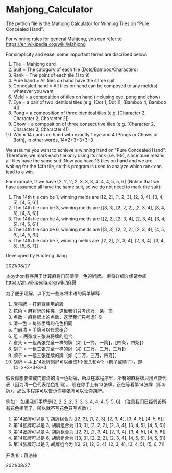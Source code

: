 # Mahjong_Calculator
The python file is the Mahjong Calculator for Winning Tiles on "Pure Concealed Hand".

For winning rules for general Mahjong, you can refer to https://en.wikipedia.org/wiki/Mahjong

For simplicity and ease, some important terms are discribed below:
1. Tile = Mahjong card 
2. Suit = The catogory of each tile (Dots/Bamboo/Characters)
3. Rank = The point of each tile (1 to 9)
4. Pure hand = All tiles on hand have the same suit
5. Concealed hand = All tiles on hand can be composed to any meld(s) whatever you want
6. Meld = a composition of tiles on hand (inclusing eye, pong and chow)
7. Eye = a pair of two identical tiles (e.g. [Dot 1, Dot 1], [Bamboo 4, Bamboo 4])
8. Pong = a composition of three identical tiles (e.g. [Character 2, Character 2, Character 2]) 
9. Chow = a composition of three consecutive tiles (e.g. [Character 2, Character 3, Character 4])
10. Win = 14 cards on hand with exactly 1 eye and 4 (Pongs or Chows or Both), in other words, 14=2+3+3+3+3

We assume you want to achieve a winning hand on "Pure Concealed Hand". 
Therefore, we mark each tile only using its rank (i.e. 1-9), since pure means all tiles have the same suit.
Now you have 13 tiles on hand and we are waiting for the 14th tile, so this program is used to analyze which rank can lead to a win.

For example,
If we have [2, 2, 2, 2, 3, 3, 3, 4, 4, 4, 5, 5, 6] (Notice that we have assumed all have the same suit, so we do not need to mark the suit):
1. The 14th tile can be 1, winning melds are [[2, 2], [1, 2, 3], [2, 3, 4], [3, 4, 5], [4, 5, 6]]
2. The 14th tile can be 3, winning melds are [[3, 3], [2, 2, 2], [2, 3, 4], [3, 4, 5], [4, 5, 6]]
3. The 14th tile can be 4, winning melds are [[2, 2], [2, 3, 4], [2, 3, 4], [3, 4, 5], [4, 5, 6]]
4. The 14th tile can be 6, winning melds are [[3, 3], [2, 2, 2], [2, 3, 4], [4, 5, 6], [4, 5, 6]]
5. The 14th tile can be 7, winning melds are [[2, 2], [2, 3, 4], [2, 3, 4], [3, 4, 5], [5, 6, 7]]

Developed by Haofeng Jiang

2021/08/27




本python程序用于计算麻将门前清清一色的听牌。
麻将详细介绍请参阅 https://zh.wikipedia.org/wiki/麻将

为了便于理解，以下为一些麻将术语的简单解释：
1. 麻将牌 = 打麻将使用的牌
2. 花色 = 麻将牌的种类，这里我们只考虑万、条、筒
3. 点数 = 麻将牌上的点数，这里我们只考虑1-9
4. 清一色 = 每张手牌的花色相同
5. 门前清 = 手牌可以任意组合
6. 组 = 两张或三张麻将牌的组合
7. 雀头 = 一组两张完全一样的牌（如【一筒，一筒】，【四条，四条】）
8. 刻子 = 一组三张完全一样的牌（如【二万，二万，二万】）
9. 顺子 = 一组三张连续的牌（如【二万，三万，四万】）
10. 胡牌 = 手上14张牌刚好可以组成1个雀头和4个（刻子或顺子），即14=2+3+3+3+3

假设你想要做成门前清的清一色胡牌，所以在本程序里，所有的麻将牌只用点数代表（因为清一色代表花色相同）。
现在你手上有13张牌，正在等着第14张牌（即听牌），那么本程序可以告诉你哪张牌可以让你胡牌。

例如：
如果我们手牌是[2, 2, 2, 2, 3, 3, 3, 4, 4, 4, 5, 5, 6] （注意我们已经假设所有花色相同了，所以就不写花色只写点数）：
1. 第14张牌可以是 1, 胡牌组合为 [[2, 2], [1, 2, 3], [2, 3, 4], [3, 4, 5], [4, 5, 6]]
2. 第14张牌可以是 3, 胡牌组合为 [[3, 3], [2, 2, 2], [2, 3, 4], [3, 4, 5], [4, 5, 6]]
3. 第14张牌可以是 4, 胡牌组合为 [[2, 2], [2, 3, 4], [2, 3, 4], [3, 4, 5], [4, 5, 6]]
4. 第14张牌可以是 6, 胡牌组合为 [[3, 3], [2, 2, 2], [2, 3, 4], [4, 5, 6], [4, 5, 6]]
5. 第14张牌可以是 7, 胡牌组合为 [[2, 2], [2, 3, 4], [2, 3, 4], [3, 4, 5], [5, 6, 7]]

开发者：蒋浩锋

2021/08/27
